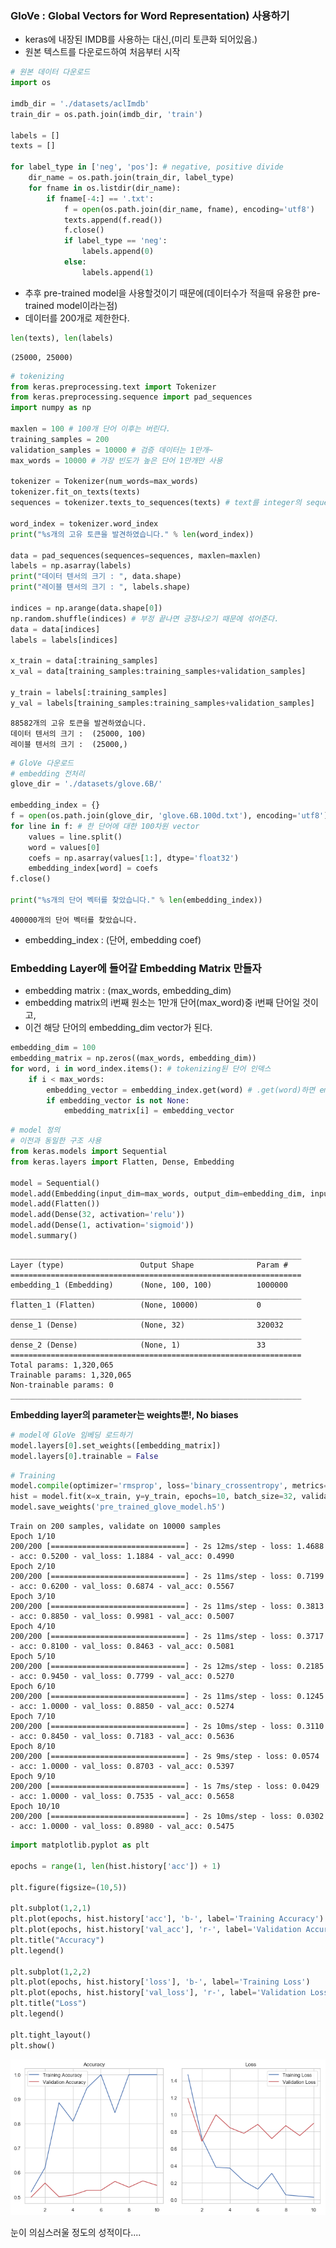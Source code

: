 
### GloVe : Global Vectors for Word Representation) 사용하기
- keras에 내장된 IMDB를 사용하는 대신,(미리 토큰화 되어있음.)
- 원본 텍스트를 다운로드하여 처음부터 시작


```python
# 원본 데이터 다운로드
import os

imdb_dir = './datasets/aclImdb'
train_dir = os.path.join(imdb_dir, 'train')

labels = []
texts = []

for label_type in ['neg', 'pos']: # negative, positive divide
    dir_name = os.path.join(train_dir, label_type)
    for fname in os.listdir(dir_name):
        if fname[-4:] == '.txt':
            f = open(os.path.join(dir_name, fname), encoding='utf8')
            texts.append(f.read())
            f.close()
            if label_type == 'neg':
                labels.append(0)
            else:
                labels.append(1)
```

- 추후 pre-trained model을 사용할것이기 때문에(데이터수가 적을때 유용한 pre-trained model이라는점)
- 데이터를 200개로 제한한다.


```python
len(texts), len(labels)
```




    (25000, 25000)




```python
# tokenizing
from keras.preprocessing.text import Tokenizer
from keras.preprocessing.sequence import pad_sequences
import numpy as np

maxlen = 100 # 100개 단어 이후는 버린다.
training_samples = 200
validation_samples = 10000 # 검증 데이터는 1만개~
max_words = 10000 # 가장 빈도가 높은 단어 1만개만 사용

tokenizer = Tokenizer(num_words=max_words)
tokenizer.fit_on_texts(texts)
sequences = tokenizer.texts_to_sequences(texts) # text를 integer의 sequence로 만들어줘!

word_index = tokenizer.word_index
print("%s개의 고유 토큰을 발견하였습니다." % len(word_index))

data = pad_sequences(sequences=sequences, maxlen=maxlen)
labels = np.asarray(labels)
print("데이터 텐서의 크기 : ", data.shape)
print("레이블 텐서의 크기 : ", labels.shape)

indices = np.arange(data.shape[0]) 
np.random.shuffle(indices) # 부정 끝나면 긍정나오기 때문에 섞어준다.
data = data[indices]
labels = labels[indices]

x_train = data[:training_samples]
x_val = data[training_samples:training_samples+validation_samples]

y_train = labels[:training_samples]
y_val = labels[training_samples:training_samples+validation_samples]
```

    88582개의 고유 토큰을 발견하였습니다.
    데이터 텐서의 크기 :  (25000, 100)
    레이블 텐서의 크기 :  (25000,)
    


```python
# GloVe 다운로드
# embedding 전처리
glove_dir = './datasets/glove.6B/'

embedding_index = {}
f = open(os.path.join(glove_dir, 'glove.6B.100d.txt'), encoding='utf8')
for line in f: # 한 단어에 대한 100차원 vector
    values = line.split()
    word = values[0]
    coefs = np.asarray(values[1:], dtype='float32')
    embedding_index[word] = coefs
f.close()

print("%s개의 단어 벡터를 찾았습니다." % len(embedding_index))
```

    400000개의 단어 벡터를 찾았습니다.
    

- embedding_index : (단어, embedding coef)

### Embedding Layer에 들어갈 Embedding Matrix 만들자
- embedding matrix : (max_words, embedding_dim)
- embedding matrix의 i번째 원소는 1만개 단어(max_word)중 i번째 단어일 것이고, 
- 이건 해당 단어의 embedding_dim vector가 된다.


```python
embedding_dim = 100
embedding_matrix = np.zeros((max_words, embedding_dim))
for word, i in word_index.items(): # tokenizing된 단어 인덱스
    if i < max_words:
        embedding_vector = embedding_index.get(word) # .get(word)하면 embedding_index의 coefs가 나오겠지
        if embedding_vector is not None:
            embedding_matrix[i] = embedding_vector
```


```python
# model 정의
# 이전과 동일한 구조 사용
from keras.models import Sequential
from keras.layers import Flatten, Dense, Embedding

model = Sequential()
model.add(Embedding(input_dim=max_words, output_dim=embedding_dim, input_length=maxlen)) # input_length 지정안하면 (None, None, 100)이 output shape
model.add(Flatten())
model.add(Dense(32, activation='relu'))
model.add(Dense(1, activation='sigmoid'))
model.summary()
```

    _________________________________________________________________
    Layer (type)                 Output Shape              Param #   
    =================================================================
    embedding_1 (Embedding)      (None, 100, 100)          1000000   
    _________________________________________________________________
    flatten_1 (Flatten)          (None, 10000)             0         
    _________________________________________________________________
    dense_1 (Dense)              (None, 32)                320032    
    _________________________________________________________________
    dense_2 (Dense)              (None, 1)                 33        
    =================================================================
    Total params: 1,320,065
    Trainable params: 1,320,065
    Non-trainable params: 0
    _________________________________________________________________
    

**Embedding layer의 parameter는 weights뿐!, No biases**


```python
# model에 GloVe 임베딩 로드하기
model.layers[0].set_weights([embedding_matrix])
model.layers[0].trainable = False
```


```python
# Training
model.compile(optimizer='rmsprop', loss='binary_crossentropy', metrics=['acc'])
hist = model.fit(x=x_train, y=y_train, epochs=10, batch_size=32, validation_data=(x_val, y_val))
model.save_weights('pre_trained_glove_model.h5')
```

    Train on 200 samples, validate on 10000 samples
    Epoch 1/10
    200/200 [==============================] - 2s 12ms/step - loss: 1.4688 - acc: 0.5200 - val_loss: 1.1884 - val_acc: 0.4990
    Epoch 2/10
    200/200 [==============================] - 2s 11ms/step - loss: 0.7199 - acc: 0.6200 - val_loss: 0.6874 - val_acc: 0.5567
    Epoch 3/10
    200/200 [==============================] - 2s 11ms/step - loss: 0.3813 - acc: 0.8850 - val_loss: 0.9981 - val_acc: 0.5007
    Epoch 4/10
    200/200 [==============================] - 2s 11ms/step - loss: 0.3717 - acc: 0.8100 - val_loss: 0.8463 - val_acc: 0.5081
    Epoch 5/10
    200/200 [==============================] - 2s 12ms/step - loss: 0.2185 - acc: 0.9450 - val_loss: 0.7799 - val_acc: 0.5270
    Epoch 6/10
    200/200 [==============================] - 2s 11ms/step - loss: 0.1245 - acc: 1.0000 - val_loss: 0.8850 - val_acc: 0.5274
    Epoch 7/10
    200/200 [==============================] - 2s 10ms/step - loss: 0.3110 - acc: 0.8450 - val_loss: 0.7183 - val_acc: 0.5636
    Epoch 8/10
    200/200 [==============================] - 2s 9ms/step - loss: 0.0574 - acc: 1.0000 - val_loss: 0.8703 - val_acc: 0.5397
    Epoch 9/10
    200/200 [==============================] - 1s 7ms/step - loss: 0.0429 - acc: 1.0000 - val_loss: 0.7535 - val_acc: 0.5658
    Epoch 10/10
    200/200 [==============================] - 2s 10ms/step - loss: 0.0302 - acc: 1.0000 - val_loss: 0.8980 - val_acc: 0.5475
    


```python
import matplotlib.pyplot as plt

epochs = range(1, len(hist.history['acc']) + 1)

plt.figure(figsize=(10,5))

plt.subplot(1,2,1)
plt.plot(epochs, hist.history['acc'], 'b-', label='Training Accuracy')
plt.plot(epochs, hist.history['val_acc'], 'r-', label='Validation Accuracy')
plt.title("Accuracy")
plt.legend()

plt.subplot(1,2,2)
plt.plot(epochs, hist.history['loss'], 'b-', label='Training Loss')
plt.plot(epochs, hist.history['val_loss'], 'r-', label='Validation Loss')
plt.title("Loss")
plt.legend()

plt.tight_layout()
plt.show()
```


![png](06_%28pre-trained%29_using_GloVe_200data_files/06_%28pre-trained%29_using_GloVe_200data_13_0.png)


눈이 의심스러울 정도의 성적이다....
